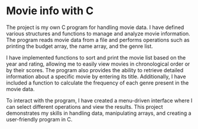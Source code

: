 # Movie info with C
The project is my own C program for handling movie data. I have defined various structures and functions to manage and analyze movie information. The program reads movie data from a file and performs operations such as printing the budget array, the name array, and the genre list.

I have implemented functions to sort and print the movie list based on the year and rating, allowing me to easily view movies in chronological order or by their scores. The program also provides the ability to retrieve detailed information about a specific movie by entering its title. Additionally, I have included a function to calculate the frequency of each genre present in the movie data.

To interact with the program, I have created a menu-driven interface where I can select different operations and view the results. This project demonstrates my skills in handling data, manipulating arrays, and creating a user-friendly program in C.
